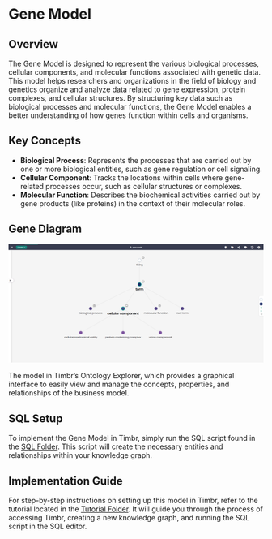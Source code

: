 # Gene Model

## Overview
The Gene Model is designed to represent the various biological processes, cellular components, and molecular functions associated with genetic data. This model helps researchers and organizations in the field of biology and genetics organize and analyze data related to gene expression, protein complexes, and cellular structures. By structuring key data such as biological processes and molecular functions, the Gene Model enables a better understanding of how genes function within cells and organisms.

## Key Concepts
- **Biological Process**: Represents the processes that are carried out by one or more biological entities, such as gene regulation or cell signaling.
- **Cellular Component**: Tracks the locations within cells where gene-related processes occur, such as cellular structures or complexes.
- **Molecular Function**: Describes the biochemical activities carried out by gene products (like proteins) in the context of their molecular roles.

## Gene Diagram

![Attached Image of Model](./model.png)

The model in Timbr’s Ontology Explorer, which provides a graphical interface to easily view and manage the concepts, properties, and relationships of the business model.

## SQL Setup
To implement the Gene Model in Timbr, simply run the SQL script found in the [SQL Folder](./sql). This script will create the necessary entities and relationships within your knowledge graph.

## Implementation Guide
For step-by-step instructions on setting up this model in Timbr, refer to the tutorial located in the [Tutorial Folder](./tutorial). It will guide you through the process of accessing Timbr, creating a new knowledge graph, and running the SQL script in the SQL editor.
